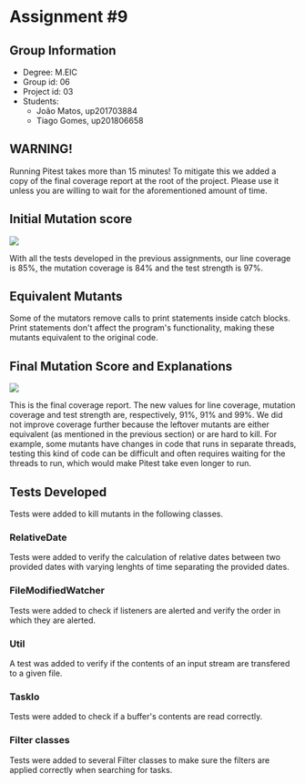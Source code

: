 # Assignment #9

## Group Information

- Degree: M.EIC
- Group id: 06
- Project id: 03
- Students:
  - João Matos, up201703884
  - Tiago Gomes, up201806658

## WARNING!

Running Pitest takes more than 15 minutes! To mitigate this we added a copy of the final coverage report at the root of the project. Please use it unless you are willing to wait for the aforementioned amount of time.

## Initial Mutation score 

![](./images/Captura%20de%20ecr%C3%A3%20de%202022-12-06%2013-32-51.png)

With all the tests developed in the previous assignments, our line coverage is 85%, the mutation coverage is 84% and the test strength is 97%.

## Equivalent Mutants

Some of the mutators remove calls to print statements inside catch blocks. Print statements don't affect the program's functionality, making these mutants equivalent to the original code.

## Final Mutation Score and Explanations

![](./images/Captura%20de%20ecr%C3%A3%20de%202022-12-07%2016-09-27.png)

This is the final coverage report. The new values for line coverage, mutation coverage and test strength are, respectively, 91%, 91% and 99%. We did not improve coverage further because the leftover mutants are either equivalent (as mentioned in the previous section) or are hard to kill. For example, some mutants have changes in code that runs in separate threads, testing this kind of code can be difficult and often requires waiting for the threads to run, which would make Pitest take even longer to run.

## Tests Developed

Tests were added to kill mutants in the following classes.

### RelativeDate

Tests were added to verify the calculation of relative dates between two provided dates with varying lenghts of time separating the provided dates. 

### FileModifiedWatcher

Tests were added to check if listeners are alerted and verify the order in which they are alerted.

### Util

A test was added to verify if the contents of an input stream are transfered to a given file.

### TaskIo

Tests were added to check if a buffer's contents are read correctly.

### Filter classes

Tests were added to several Filter classes to make sure the filters are applied correctly when searching for tasks.
